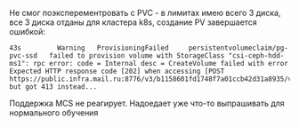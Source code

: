 Не смог поэксперементровать с PVC - в лимитах имею всего 3 диска, все 3 диска отданы для кластера k8s, создание PV завершается ошибкой:
```
43s         Warning   ProvisioningFailed     persistentvolumeclaim/pg-pvc-ssd   failed to provision volume with StorageClass "csi-ceph-hdd-ms1": rpc error: code = Internal desc = CreateVolume failed with error Expected HTTP response code [202] when accessing [POST https://public.infra.mail.ru:8776/v3/b1158601fd1748f7a01ccb42d31a8935/volumes], but got 413 instead...
```
Поддержка MCS не реагирует. Надоедает уже что-то выпрашивать для нормального обучения

